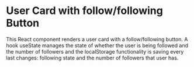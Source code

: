 # User Card with follow/following Button
This React component renders a user card with a follow/following button. A hook useState manages the state of whether the user is being followed and the number of followers and the localStorage functionality is saving every last changes: following state and the number of followers that user has.
